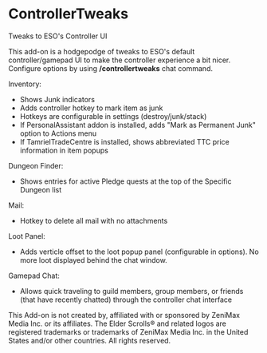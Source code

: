 # ControllerTweaks
 Tweaks to ESO's Controller UI

This add-on is a hodgepodge of tweaks to ESO's default controller/gamepad UI to make the controller experience a bit nicer. Configure options by using **/controllertweaks** chat command.

Inventory:
* Shows Junk indicators
* Adds controller hotkey to mark item as junk
* Hotkeys are configurable in settings (destroy/junk/stack)
* If PersonalAssistant addon is installed, adds "Mark as Permanent Junk" option to Actions menu
* If TamrielTradeCentre is installed, shows abbreviated TTC price information in item popups

Dungeon Finder:
* Shows entries for active Pledge quests at the top of the Specific Dungeon list

Mail:
* Hotkey to delete all mail with no attachments

Loot Panel:
* Adds verticle offset to the loot popup panel (configurable in options). No more loot displayed behind the chat window.

Gamepad Chat:
* Allows quick traveling to guild members, group members, or friends (that have recently chatted) through the controller chat interface




This Add-on is not created by, affiliated with or sponsored by ZeniMax Media Inc. or its affiliates. The Elder Scrolls® and related logos are registered trademarks or trademarks of ZeniMax Media Inc. in the United States and/or other countries. All rights reserved.
